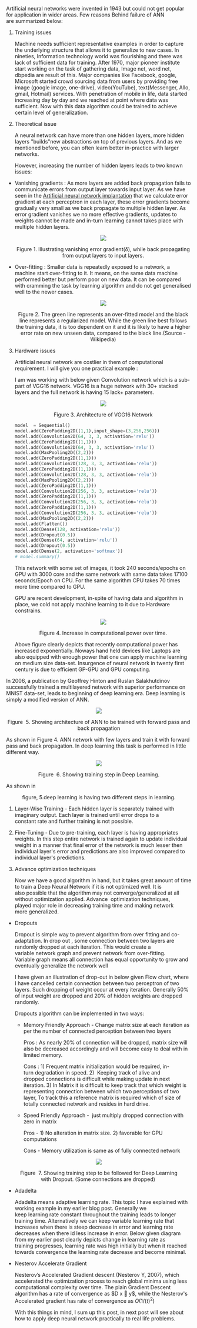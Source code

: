 Artificial neural networks were invented in 1943 but could not get popular for application in wider areas. Few reasons Behind failure of ANN are summarized below:

1. Training issues

    Machine needs sufficient representative examples in order to capture the underlying structure that allows it to generalize to new cases. In nineties, Information technology world was flourishing and there was lack of sufficient data for training. After 1970, major pioneer institute start working on the task of gathering data, Image net, word net, dbpedia are result of this. Major companies like Facebook, google, Microsoft started crowd sourcing data from users by providing free image (google image, one-drive), video(YouTube), text(Messenger, Allo, gmail, Hotmail) services. With penetration of mobile in life, data started increasing day by day and we reached at point where data was sufficient. Now with this data algorithm could be trained to achieve certain level of generalization.

2. Theoretical issue

    A neural network can have more than one hidden layers, more hidden layers "builds"new abstractions on top of previous layers. And as we mentioned before, you can often learn better in-practice with larger networks.

    However, increasing the number of hidden layers leads to two known issues:

- Vanishing gradients : As more layers are added back propagation fails to communicate errors from output layer towards input layer. As we have seen in the [Artificial neural network implantation](https://www.machinelearningpython.org/single-post/Neural-Network-Implementation) that we calculate error gradient at each perceptron in each layer, these error gradients become gradually very small as we back propagate to multiple hidden layer. As error gradient vanishes we no more effective gradients, updates to weights cannot be made and in-turn learning cannot takes place with multiple hidden layers.

    <p align="center"><img class="img-responsive" src="https://static.wixstatic.com/media/884a24_93457120a7514c71a33aea0ce1f3170d~mv2.png/v1/fill/w_360,h_312,al_c,usm_0.66_1.00_0.01/884a24_93457120a7514c71a33aea0ce1f3170d~mv2.png"></p>


    <p align="center">Figure 1. Illustrating vanishing error gradient(δ), while back propagating from output layers to input layers.</p>

- Over-fitting : Smaller data is repeatedly exposed to a network, a machine start over-fitting to it. It means, on the same data machine performed better but perform poor on new data. It can be compared with cramming the task by learning algorithm and do not get generalised well to the newer cases.

    <p align="center"><img class="img-responsive" src="https://static.wixstatic.com/media/884a24_e7788c23be54473d9dbe04fc02419fda~mv2.png/v1/fill/w_208,h_208,al_c,usm_0.66_1.00_0.01/884a24_e7788c23be54473d9dbe04fc02419fda~mv2.png"></p>


    <p align="center">Figure 2. The green line represents an over-fitted model and the black line represents a regularized model. While the green line best follows the training data, it is too dependent on it and it is likely to have a higher error rate on new unseen data, compared to the black line.(Source - Wikipedia)</p>

3. Hardware issues

    Artificial neural network are costlier in them of computational requirement. I will give you one practical example :

    I am was working with below given Convolution network which is a sub-part of VGG16 network. VGG16 is a huge network with 30+ stacked layers and the full network is having 15 lack+ parameters.

    <p align="center"><img class="img-responsive" src="https://static.wixstatic.com/media/884a24_c506f4dce6fd4163b84355297f4a2a3a~mv2.png/v1/fill/w_473,h_278,al_c,lg_1/884a24_c506f4dce6fd4163b84355297f4a2a3a~mv2.png"></p>


    <p align="center">Figure 3. Architecture of VGG16 Network</p>

    ```python
    model  = Sequential()
    model.add(ZeroPadding2D((1,1),input_shape=(3,256,256)))
    model.add(Convolution2D(64, 3, 3, activation='relu'))
    model.add(ZeroPadding2D((1,1)))
    model.add(Convolution2D(64, 3, 3, activation='relu'))
    model.add(MaxPooling2D((2,2)))
    model.add(ZeroPadding2D((1,1)))
    model.add(Convolution2D(128, 3, 3, activation='relu'))
    model.add(ZeroPadding2D((1,1)))
    model.add(Convolution2D(128, 3, 3, activation='relu'))
    model.add(MaxPooling2D((2,2)))
    model.add(ZeroPadding2D((1,1)))
    model.add(Convolution2D(256, 3, 3, activation='relu'))
    model.add(ZeroPadding2D((1,1)))
    model.add(Convolution2D(256, 3, 3, activation='relu'))
    model.add(ZeroPadding2D((1,1)))
    model.add(Convolution2D(256, 3, 3, activation='relu'))
    model.add(MaxPooling2D((2,2)))
    model.add(Flatten())
    model.add(Dense(128, activation='relu'))
    model.add(Dropout(0.5))
    model.add(Dense(64, activation='relu'))
    model.add(Dropout(0.5))
    model.add(Dense(2, activation='softmax'))
    # model.summary()
    ```

    This network with some set of images, it took 240 seconds/epochs on GPU with 3000 core and the same network with same data takes 17100 seconds/Epoch on CPU. For the same algorithm CPU takes 70 times more time compared to GPU.

    GPU are recent development, in-spite of having data and algorithm in place, we cold not apply machine learning to it due to Hardware constrains.

    <p align="center"><img class="img-responsive" src="https://static.wixstatic.com/media/884a24_5c9234b9140e478da7c51a8d7fcba2d8~mv2.png/v1/fill/w_407,h_499,al_c,usm_0.66_1.00_0.01/884a24_5c9234b9140e478da7c51a8d7fcba2d8~mv2.png"></p>


    <p align="center">Figure 4. Increase in computational power over time.</p>

    Above figure clearly depicts that recently computational power has increased exponentially. Noways hand held devices like Laptops are also equipped with enough power that one can apply machine learning on medium size data-set.
    Insurgence of neural network in twenty first century is due to efficient GP-GPU and GPU computing.

In 2006, a publication by Geoffrey Hinton and Ruslan Salakhutdinov successfully trained a multilayered network with superior performance on MNIST data-set, leads to beginning of deep learning era. Deep learning is simply a modified version of ANN.

<p align="center"><img class="img-responsive" src="https://static.wixstatic.com/media/884a24_4799f71b3ee346ba8a1d08c2ac4ebfa7~mv2.png/v1/fill/w_303,h_382,al_c,lg_1/884a24_4799f71b3ee346ba8a1d08c2ac4ebfa7~mv2.png"></p>


<p align="center">Figure  5. Showing architecture of ANN to be trained with forward pass and back propagation</p>

As shown in Figure 4. ANN network with few layers and train it with forward pass and back propagation. In deep learning this task is performed in little different way.

<p align="center"><img class="img-responsive" src="https://static.wixstatic.com/media/884a24_139d42f3cd9546479257de6d75dc983c~mv2.png/v1/fill/w_558,h_787,al_c,usm_0.66_1.00_0.01/884a24_139d42f3cd9546479257de6d75dc983c~mv2.png"></p>


<p align="center">Figure  6. Showing training step in Deep Learning.</p>

As shown in <p align="center">figure, 5.deep learning is having two different steps in learning.</p>

1. Layer-Wise Training - Each hidden layer is separately trained with imaginary output. Each layer is trained until error drops to a constant rate and further training is not possible.

2. Fine-Tuning - Due to pre-training, each layer is having appropriates weights. In this step entire network is trained again to update individual weight in a manner that final error of the network is much lesser then individual layer's error and predictions are also improved compared to individual layer's predictions.

3. Advance optimization techniques 

    Now we have a good algorithm in hand, but it takes great amount of time to train a Deep Neural Network if it is not optimized well. It is also possible that the algorithm may not converge/generalized at all without optimization applied. Advance  optimization techniques, played major role in decreasing training time and making network more generalized.

- Dropouts

    Dropout is simple way to prevent algorithm from over fitting and co-adaptation. In drop out , some connection between two layers are randomly dropped at each iteration. This would create a variable network graph and prevent network from over-fitting. Variable graph means all connection has equal opportunity to grow and eventually generalize the network well

    I have given an illustration of drop-out in below given Flow chart, where I have cancelled certain connection between two perceptron of two layers. Such dropping of weight occur at every iteration. Generally 50% of input weight are dropped and 20% of hidden weights are dropped randomly.

    Dropouts algorithm can be implemented in two ways:

  - Memory Friendly Approach - Change matrix size at each iteration as per the number of connected perception between two layers

    Pros : As nearly 20% of connection will be dropped, matrix size will also be decreased accordingly and will become easy to deal with in limited memory. 

    Cons : 1) Frequent matrix initialization would be required, in-turn degradation in speed. 2)  Keeping track of alive and dropped connections is difficult while making update in next iteration. 3) In Matrix it is difficult to keep track that which weight is representing connection between which two perceptions of two layer, To track this a reference matrix is required which of size of totally connected network and resides in hard drive.

  - Speed Friendly Approach -  just multiply dropped connection with zero in matrix

    Pros - 1) No alteration in matrix size. 2) favorable for GPU computations 

    Cons - Memory utilization is same as of fully connected network

<p align="center"><img class="img-responsive" src="https://static.wixstatic.com/media/884a24_7bc49135134e462c87a8e7766e250a0a~mv2.png/v1/fill/w_577,h_814,al_c,usm_0.66_1.00_0.01/884a24_7bc49135134e462c87a8e7766e250a0a~mv2.png"></p>


<p align="center">Figure  7. Showing training step to be followed for Deep Learning with Dropout. (Some connections are dropped) </p>

- Adadelta

    Adadelta means adaptive learning rate. This topic I have explained with working example in my earlier blog post.
    Generally we keep learning rate constant throughout the training leads to longer training time. Alternatively we can keep variable learning rate that increases when there is steep decrease in error and learning rate decreases when there id less increase in error. Below given diagram from my earlier post clearly depicts change in learning rate as training progresses, learning rate was high initially but when it reached towards convergence the learning rate decrease and become minimal.

- Nesterov Accelerate Gradient

    Nesterov’s Accelerated Gradient descent (Nesterov Y, 2007), which accelerated the optimization process to reach global minima using less computational complexity over time. The plain Gradient Descent algorithm has a rate of convergence as $D x  y$, while the Nesterov's Accelerated gradient has rate of convergence as $O(1/(t)^2)$

    With this things in mind, I sum up this post, in next post will see about how to apply deep neural network practically to real life problems.
